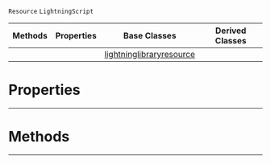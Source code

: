  `Resource` `LightningScript`



|Methods|Properties|Base Classes|Derived Classes|
|---|---|---|---|
| | |[lightninglibraryresource](https://github.com/PlasmaEngine/PlasmaDocs/tree/master/docs/C%2B%2B/code_reference/class_reference/lightninglibraryresource.markdown)| |


 #  Properties


---  
 #  Methods


---  
 

 